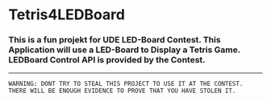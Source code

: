 # Tetris4LEDBoard #
### This  is a fun projekt for UDE LED-Board Contest. This Application will use a LED-Board to Display a Tetris Game. LEDBoard Control API is provided by the Contest. ###

***
```
WARNING: DONT TRY TO STEAL THIS PROJECT TO USE IT AT THE CONTEST.
THERE WILL BE ENOUGH EVIDENCE TO PROVE THAT YOU HAVE STOLEN IT.
